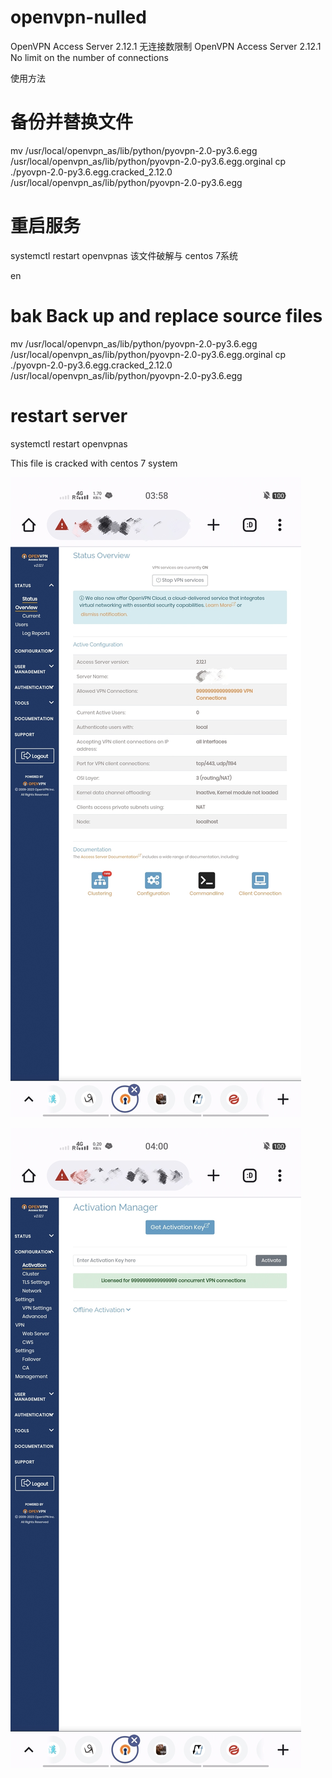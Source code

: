 # openvpn-nulled
OpenVPN Access Server 2.12.1 无连接数限制
OpenVPN Access Server 2.12.1 No limit on the number of connections

使用方法
# 备份并替换文件
mv /usr/local/openvpn_as/lib/python/pyovpn-2.0-py3.6.egg /usr/local/openvpn_as/lib/python/pyovpn-2.0-py3.6.egg.orginal
cp ./pyovpn-2.0-py3.6.egg.cracked_2.12.0 /usr/local/openvpn_as/lib/python/pyovpn-2.0-py3.6.egg

# 重启服务
systemctl restart openvpnas
该文件破解与 centos 7系统

en
# bak Back up and replace source files
mv /usr/local/openvpn_as/lib/python/pyovpn-2.0-py3.6.egg /usr/local/openvpn_as/lib/python/pyovpn-2.0-py3.6.egg.orginal
cp ./pyovpn-2.0-py3.6.egg.cracked_2.12.0 /usr/local/openvpn_as/lib/python/pyovpn-2.0-py3.6.egg

# restart server
systemctl restart openvpnas

This file is cracked with centos 7 system

![Image](https://github.com/linke131/openvpn-nulled/blob/main/IMG_20231004_035921.jpg)

![Image](https://github.com/linke131/openvpn-nulled/blob/main/IMG_20231004_040157.jpg)
